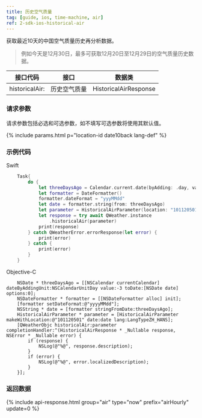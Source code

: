 ```yaml
---
title: 历史空气质量
tag: [guide, ios, time-machine, air]
ref: 2-sdk-ios-historical-air
---
```


获取最近10天的中国空气质量历史再分析数据。

> 例如今天是12月30日，最多可获取12月20日至12月29日的空气质量历史数据。

| 接口代码        | 接口            | 数据类                 |
| -------------- | -------------- | --------------------- |
| historicalAir: | 历史空气质量     | HistoricalAirResponse |

### 请求参数

请求参数包括必选和可选参数，如不填写可选参数将使用其默认值。

{% include params.html p="location-id date10back lang-def" %}

### 示例代码

Swift

```swift
    Task{
        do {
            let threeDaysAgo = Calendar.current.date(byAdding: .day, value: -3, to: Date())!
            let formatter = DateFormatter()
            formatter.dateFormat = "yyyMMdd"
            let date = formatter.string(from: threeDaysAgo)
            let parameter = HistoricalAirParameter(location: "101120501", date: date)
            let response = try await QWeather.instance
                .historicalAir(parameter)
            print(response)
        } catch QWeatherError.errorResponse(let error) {
            print(error)
        } catch {
            print(error)
        }
    }
```

Objective-C

```objc
    NSDate * threeDaysAgo = [[NSCalendar currentCalendar] dateByAddingUnit:NSCalendarUnitDay value:-3 toDate:[NSDate date] options:0];
    NSDateFormatter * formatter = [[NSDateFormatter alloc] init];
    [formatter setDateFormat:@"yyyyMMdd"];
    NSString * date = [formatter stringFromDate:threeDaysAgo];
    HistoricalAirParameter * parameter = [HistoricalAirParameter makeWithLocation:@"101120501" date:date lang:LangTypeZH_HANS];
    [QWeatherObjc historicalAir:parameter completionHandler:^(HistoricalAirResponse * _Nullable response, NSError * _Nullable error) {
        if (response) {
            NSLog(@"%@", response.description);
        }
        if (error) {
            NSLog(@"%@", error.localizedDescription);
        }
    }];
```

### 返回数据


{% include api-response.html group="air" type="now" prefix="airHourly" update=0 %}